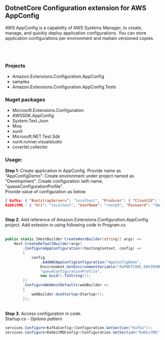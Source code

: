 ## DotnetCore Configuration extension for AWS AppConfig
AWS AppConfig is a capability of AWS Systems Manager, to create, manage, and quickly deploy application configurations. You can store application configurations per environment and maitain versioned copies.

<br><br>

### Projects

- Amazon.Extensions.Configuration.AppConfig
- samples
- Amazon.Extensions.Configuration.AppConfig.Tests
  <br>

### Nuget packages

- Microsoft.Extensions.Configuration
- AWSSDK.AppConfig
- System.Text.Json
- Moq
- xunit
- Microsoft.NET.Test.Sdk
- xunit.runner.visualstudio
- coverlet.collector
  <br>

### Usage:

<b>Step 1</b>: Create application in AppConfig. Provide name as "AppConfigDemo". Create environment under project named as "Development". Create configuration iwth name, "queueConfigurationProfile".
<br>
Provide value of configuration as below.

```json
{ Kafka: { "BootstrapServers": "localhost", "Producer": { "ClientId": "19", "StatisticsIntervalMs": 5000, "MessageTimeoutMs": 10000, "SocketTimeoutMs": 10000, "ApiVersionRequestTimeoutMs": 10000, "MetadataRequestTimeoutMs": 5000, "RequestTimeoutMs": 5000 }, "Consumer": { "GroupId": "49", "EnableAutoCommit": true, "StatisticsIntervalMs": 5000, "SessionTimeoutMs": 10000 } },
RabbitMQ : { "Uri": "localhost", "UserName": "root@3", "Password": "SWAMI", "DispatchConsumersAsync": true } }
```

<br>
<b>Step 2</b>: Add reference of Amazon.Extensions.Configuration.AppConfig project. Add extesion in using following code in Program.cs
<br>
<br>


```csharp
public static IHostBuilder CreateHostBuilder(string[] args) =>
    Host.CreateDefaultBuilder(args)
        .ConfigureAppConfiguration((hostingContext, config) =>
        {
            config
                .AddAWSAppConfigConfiguration("AppConfigDemo",
                Environment.GetEnvironmentVariable("ASPNETCORE_ENVIRONMENT"),
                "queueConfigurationProfile",
                new Guid().ToString());
        })
        .ConfigureWebHostDefaults(webBuilder =>
        {
            webBuilder.UseStartup<Startup>();
        });
```

<br>
<b>Step 3</b>: Access configuration in code.
<br>
Startup.cs - <i>Options pattern</i>

```csharp
services.Configure<KafkaConfig>(Configuration.GetSection("Kafka"));
services.Configure<RabbitMQConfig>(Configuration.GetSection("RabbitMQ"));
```

